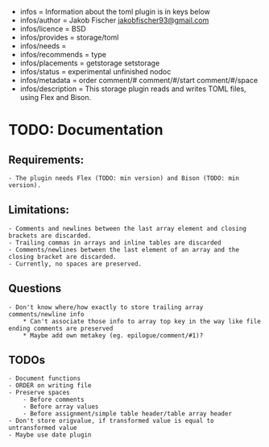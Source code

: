 - infos = Information about the toml plugin is in keys below
- infos/author = Jakob Fischer <jakobfischer93@gmail.com>
- infos/licence = BSD
- infos/provides = storage/toml
- infos/needs =
- infos/recommends = type
- infos/placements = getstorage setstorage
- infos/status = experimental unfinished nodoc
- infos/metadata = order comment/# comment/#/start comment/#/space
- infos/description = This storage plugin reads and writes TOML files, using Flex and Bison.

# TODO: Documentation

## Requirements:

    - The plugin needs Flex (TODO: min version) and Bison (TODO: min version).

## Limitations:

	- Comments and newlines between the last array element and closing brackets are discarded.
	- Trailing commas in arrays and inline tables are discarded
	- Comments/newlines between the last element of an array and the closing bracket are discarded.
	- Currently, no spaces are preserved.

## Questions

    - Don't know where/how exactly to store trailing array comments/newline info
        * Can't associate those info to array top key in the way like file ending comments are preserved
        * Maybe add own metakey (eg. epilogue/comment/#1)?

## TODOs
	- Document functions
	- ORDER on writing file
	- Preserve spaces
		- Before comments
		- Before array values
		- Before assignment/simple table header/table array header
	- Don't store origvalue, if transformed value is equal to untransformed value
    - Maybe use date plugin
